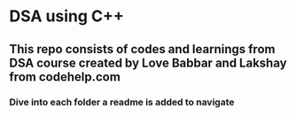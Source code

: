 # DSA using C++

## This repo consists of codes and learnings from DSA course created by Love Babbar and Lakshay from codehelp.com

### Dive into each folder a readme is added to navigate
